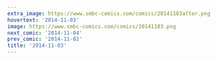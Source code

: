 ```yaml
---
extra_image: https://www.smbc-comics.com/comics/20141103after.png
hovertext: '2014-11-03'
image: https://www.smbc-comics.com/comics/20141103.png
next_comic: '2014-11-04'
prev_comic: '2014-11-02'
title: '2014-11-03'
---
```



